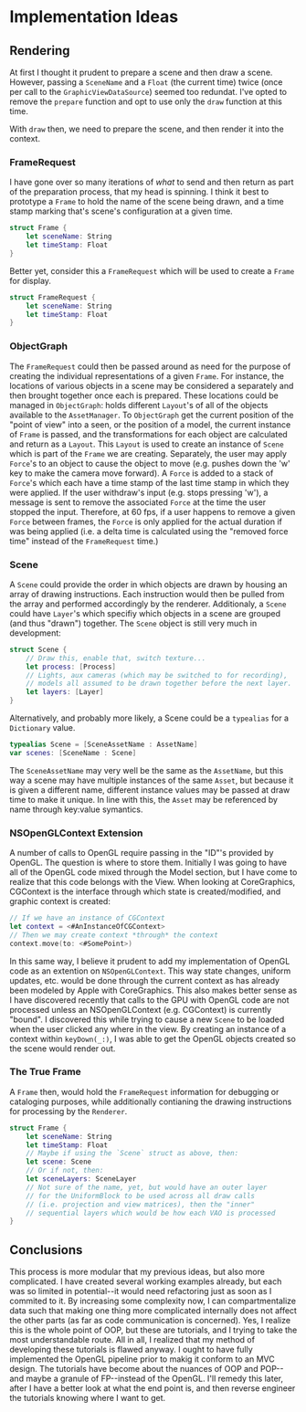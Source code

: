 #  Implementation Ideas
## Rendering
At first I thought it prudent to prepare a scene and then draw a scene.  However, passing a `SceneName` and a `Float` (the current time) twice (once per call to the `GraphicViewDataSource`) seemed too redundat.  I've opted to remove the `prepare` function and opt to use only the `draw` function at this time.

With `draw` then, we need to prepare the scene, and then render it into the context.

### FrameRequest
I have gone over so many iterations of *what* to send and then return as part of the preparation process, that my head is spinning.  I think it best to prototype a `Frame` to hold the name of the scene being drawn, and a time stamp marking that's scene's configuration at a given time.
```Swift
struct Frame {
    let sceneName: String
    let timeStamp: Float
}
```
Better yet, consider this a `FrameRequest` which will be used to create a `Frame` for display.
```Swift
struct FrameRequest {
    let sceneName: String
    let timeStamp: Float
}
```
### ObjectGraph
The `FrameRequest`  could then be passed around as need for the purpose of creating the individual representations of a given `Frame`.  For instance, the locations of various objects in a scene may be considered a separately and then brought together once each is prepared.  These locations could be managed in `ObjectGraph`:  holds different `Layout`'s of all of the objects available to the `AssetManager`.  To `ObjectGraph` get the current position of the "point of view" into a seen, or the position of a model, the current instance of `Frame` is passed, and the transformations for each object are calculated and return as a `Layout`.  This `Layout` is used to create an instance of `Scene` which is part of the `Frame` we are creating.
Separately, the user may apply `Force`'s to an object to cause the object to move (e.g. pushes down the 'w' key to make the camera move forward).  A `Force` is added to a stack of `Force`'s which each have a time stamp of the last time stamp in which they were applied.  If the user withdraw's input (e.g. stops pressing 'w'), a message is sent to remove the associated `Force` at the time the user stopped the input.  Therefore, at 60 fps, if a user happens to remove a given `Force` between frames, the `Force` is only applied for the actual duration if was being applied (i.e. a delta time is calculated using the "removed force time" instead of the `FrameRequest` time.)
### Scene
A `Scene` could provide the order in which objects are drawn by housing an array of drawing instructions.  Each instruction would then be pulled from the array and performed accordingly by the renderer.  Additionaly, a `Scene` could have `Layer`'s which specifiy which objects in a scene are grouped (and thus "drawn") together.  The `Scene` object is still very much in development:
```Swift
struct Scene {
    // Draw this, enable that, switch texture...
    let process: [Process]
    // Lights, aux cameras (which may be switched to for recording),
    // models all assumed to be drawn together before the next layer.
    let layers: [Layer]
}
```
Alternatively, and probably more likely, a Scene could be a `typealias` for a `Dictionary` value.
```Swift
typealias Scene = [SceneAssetName : AssetName]
var scenes: [SceneName : Scene]
```
The `SceneAssetName` may very well be the same as the `AssetName`, but this way a scene may have multiple instances of the same `Asset`, but because it is given a different name, different instance values may be passed at draw time to make it unique.  In line with this, the `Asset` may be referenced by name through key:value symantics.
### NSOpenGLContext Extension
A number of calls to OpenGL require passing in the "ID"'s provided by OpenGL.  The question is where to store them.  Initially I was going to have all of the OpenGL code mixed through the Model section, but I have come to realize that this code belongs with the View.  When looking at CoreGraphics, CGContext is the interface through which state is created/modified, and graphic context is created:
```Swift
// If we have an instance of CGContext
let context = <#AnInstanceOfCGContext>
// Then we may create context *through* the context
context.move(to: <#SomePoint>)
```
In this same way, I believe it prudent to add my implementation of OpenGL code as an extention on `NSOpenGLContext`.  This way state changes, uniform updates, etc. would be done through the current context as has already been modeled by Apple with CoreGraphics.  This also makes better sense as I have discovered recently that calls to the GPU with OpenGL code are not processed unless an NSOpenGLContext (e.g. CGContext) is currently "bound".  I discovered this while trying to cause a new `Scene` to be loaded when the user clicked any where in the view.  By creating an instance of a context within `keyDown(_:)`, I was able to get the OpenGL objects created so the scene would render out.
### The True Frame
A `Frame` then, would hold the `FrameRequest` information for debugging or cataloging purposes, while additionally contianing the drawing instructions for processing by the `Renderer`.
```Swift
struct Frame {
    let sceneName: String
    let timeStamp: Float
    // Maybe if using the `Scene` struct as above, then:
    let scene: Scene
    // Or if not, then:
    let sceneLayers: SceneLayer
    // Not sure of the name, yet, but would have an outer layer
    // for the UniformBlock to be used across all draw calls
    // (i.e. projection and view matrices), then the "inner"
    // sequential layers which would be how each VAO is processed
}
```
## Conclusions
This process is more modular that my previous ideas, but also more complicated.  I have created several working examples already, but each was so limited in potential--it would need refactoring just as soon as I commited to it.  By increasing some complexity now, I can compartmentalize data such that making one thing more complicated internally does not affect the other parts (as far as code communication is concerned).  Yes, I realize this is the whole point of OOP, but these are tutorials, and I trying to take the most understandable route.  All in all, I realized that my method of developing these tutorials is flawed anyway.  I ought to have fully implemented the OpenGL pipeline prior to makig it conform to an MVC design.  The tutorials have become about the nuances of OOP and POP--and maybe a granule of FP--instead of the OpenGL.  I'll remedy this later, after I have a better look at what the end point is, and then reverse engineer the tutorials knowing where I want to get.
